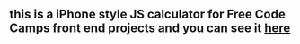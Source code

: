 ## this is a iPhone style JS calculator for Free Code Camps front end projects and you can see it [here](https://adferrin.github.io/FCCJavaScriptCalculator/)